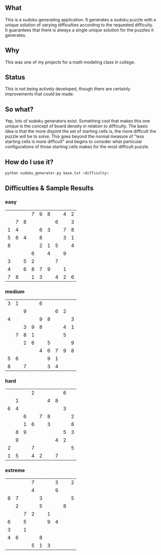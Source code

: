 ## What
This is a sudoku generating application. It generates a sudoku puzzle with a unique solution
of varying difficulties according to the requested difficulty. It guarantees that there is always
a single unique solution for the puzzles it generates.

## Why
This was one of my projects for a math modeling class in college.

## Status
This is not being actively developed, though there are certainly
improvements that could be made.

## So what?
Yep, lots of sudoku generators exist. Something cool that makes this one unique is
the concept of board density in relation to difficulty. The basic idea is that the
more disjoint the set of starting cells is, the more difficult the puzzle will be
to solve. This goes beyond the normal measure of "less starting cells is more difficult"
and begins to consider what particular configurations of those starting cells makes for
the most difficult puzzle.

## How do I use it?
```bash
python sudoku_generator.py base.txt <difficulty>
```

## Difficulties & Sample Results
### easy
<table><tr><td> </td><td> </td><td> </td><td>7</td><td>9</td><td>8</td><td> </td><td>4</td><td>2</td></tr><tr><td> </td><td>7</td><td>8</td><td> </td><td> </td><td> </td><td>6</td><td> </td><td>3</td></tr><tr><td>1</td><td>4</td><td> </td><td> </td><td>6</td><td>3</td><td> </td><td>7</td><td>8</td></tr><tr><td>5</td><td>6</td><td>4</td><td> </td><td>8</td><td> </td><td> </td><td>3</td><td>1</td></tr><tr><td>8</td><td> </td><td> </td><td> </td><td>2</td><td>1</td><td>5</td><td> </td><td>4</td></tr><tr><td> </td><td> </td><td> </td><td>6</td><td> </td><td>4</td><td> </td><td>9</td><td> </td></tr><tr><td>3</td><td> </td><td>5</td><td>2</td><td> </td><td> </td><td>7</td><td> </td><td> </td></tr><tr><td>4</td><td> </td><td>6</td><td>8</td><td>7</td><td>9</td><td> </td><td>1</td><td> </td></tr><tr><td>7</td><td>8</td><td> </td><td>1</td><td>3</td><td> </td><td>4</td><td>2</td><td>6</td></tr></table>

### medium
<table><tr><td>3</td><td>1</td><td> </td><td> </td><td>6</td><td> </td><td> </td><td> </td><td> </td></tr><tr><td> </td><td> </td><td>9</td><td> </td><td> </td><td> </td><td>6</td><td>2</td><td> </td></tr><tr><td>4</td><td> </td><td> </td><td> </td><td>9</td><td>8</td><td> </td><td> </td><td>3</td></tr><tr><td> </td><td> </td><td>3</td><td>9</td><td>8</td><td> </td><td> </td><td>4</td><td>1</td></tr><tr><td> </td><td>7</td><td>8</td><td>1</td><td> </td><td> </td><td> </td><td>5</td><td> </td></tr><tr><td> </td><td> </td><td>2</td><td>6</td><td> </td><td>5</td><td> </td><td> </td><td>9</td></tr><tr><td> </td><td> </td><td> </td><td> </td><td>4</td><td>6</td><td>7</td><td>9</td><td>8</td></tr><tr><td>5</td><td>6</td><td> </td><td> </td><td> </td><td>9</td><td>1</td><td> </td><td> </td></tr><tr><td>8</td><td> </td><td>7</td><td> </td><td> </td><td>3</td><td>4</td><td> </td><td> </td></tr></table>

### hard
<table><tr><td> </td><td> </td><td> </td><td>2</td><td> </td><td> </td><td> </td><td>6</td><td> </td></tr><tr><td> </td><td>1</td><td> </td><td> </td><td> </td><td>4</td><td>8</td><td> </td><td> </td></tr><tr><td>6</td><td>4</td><td> </td><td> </td><td> </td><td> </td><td> </td><td>3</td><td> </td></tr><tr><td> </td><td> </td><td>6</td><td> </td><td>7</td><td>8</td><td> </td><td> </td><td>2</td></tr><tr><td> </td><td> </td><td>1</td><td>6</td><td> </td><td>3</td><td> </td><td> </td><td>8</td></tr><tr><td> </td><td>8</td><td>9</td><td> </td><td> </td><td> </td><td> </td><td>5</td><td>3</td></tr><tr><td> </td><td>9</td><td> </td><td> </td><td> </td><td> </td><td>4</td><td>2</td><td> </td></tr><tr><td>2</td><td> </td><td> </td><td>7</td><td> </td><td> </td><td> </td><td> </td><td>5</td></tr><tr><td>1</td><td>5</td><td> </td><td>4</td><td>2</td><td> </td><td>7</td><td> </td><td> </td></tr></table>

### extreme
<table><tr><td> </td><td> </td><td> </td><td>7</td><td> </td><td> </td><td>3</td><td> </td><td>2</td></tr><tr><td> </td><td> </td><td> </td><td>4</td><td> </td><td> </td><td>9</td><td> </td><td> </td></tr><tr><td>8</td><td>7</td><td> </td><td> </td><td>3</td><td> </td><td> </td><td> </td><td>5</td></tr><tr><td> </td><td>2</td><td> </td><td> </td><td>5</td><td> </td><td> </td><td>8</td><td> </td></tr><tr><td> </td><td> </td><td>7</td><td>2</td><td> </td><td>1</td><td> </td><td> </td><td> </td></tr><tr><td>6</td><td> </td><td>5</td><td> </td><td> </td><td>9</td><td>4</td><td> </td><td> </td></tr><tr><td>3</td><td> </td><td>1</td><td> </td><td> </td><td> </td><td> </td><td> </td><td> </td></tr><tr><td>4</td><td>6</td><td> </td><td> </td><td>8</td><td> </td><td> </td><td> </td><td> </td></tr><tr><td> </td><td> </td><td> </td><td>5</td><td>1</td><td>3</td><td> </td><td> </td><td> </td></tr></table>
